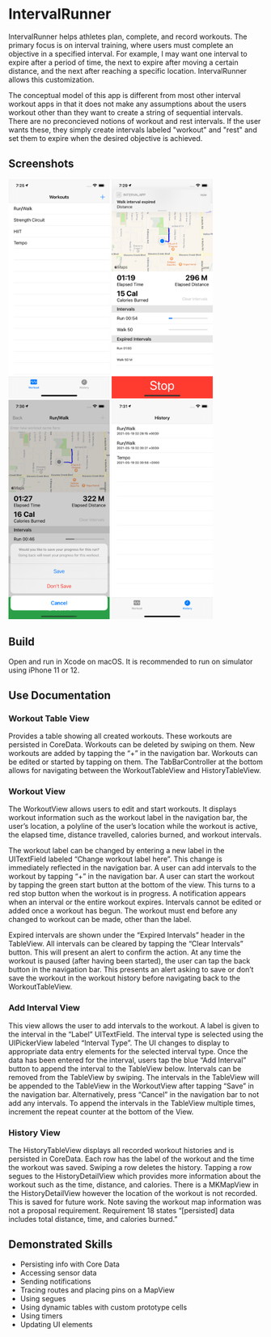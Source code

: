 <h1>IntervalRunner</h1>
<p>
IntervalRunner helps athletes plan, complete, and record workouts. The primary focus is on interval training, where users must complete an objective in a specified interval. For example, I may want one interval to expire after a period of time, the next to expire after moving a certain distance, and the next after  reaching a specific location. IntervalRunner allows this customization.
</p>
<p>
 The conceptual model of this app is different from most other interval workout apps in that it does not make any assumptions about the users workout other than they want to create a string of sequential intervals. There are no preconcieved notions of workout and rest intervals. If the user wants these, they simply create intervals labeled "workout" and "rest" and set them to expire when the desired objective is achieved.
</p>
<h2>Screenshots</h2>
<div>
  <img src="screenshots/Simulator Screen Shot - iPhone 12 - 2021-05-18 at 19.25.50.png" width="200">
  <img src="screenshots/Simulator Screen Shot - iPhone 12 - 2021-05-18 at 19.29.57.png" width="200">
  <img src="screenshots/Simulator Screen Shot - iPhone 12 - 2021-05-18 at 19.30.26.png" width="200">
  <img src="screenshots/Simulator Screen Shot - iPhone 12 - 2021-05-18 at 19.31.11.png" width="200">
</div>

<h2>Build</h2>
<p>
Open and run in Xcode on macOS. It is recommended to run on simulator using iPhone 11 or 12.
</p>

<h2>Use Documentation</h2>
<h3>Workout Table View</h2>
<p>
Provides a table showing all created workouts. These workouts are persisted in CoreData. Workouts can be deleted by swiping on them. New workouts are added by tapping the “+” in the navigation bar. Workouts can be edited or started by tapping on them. The TabBarController at the bottom allows for navigating between the WorkoutTableView and HistoryTableView.
</p>

<h3>Workout View</h3>
<p>
The WorkoutView allows users to edit and start workouts. It displays workout information such as the workout label in the navigation bar, the user’s location, a polyline of the user’s location while the workout is active, the elapsed time, distance travelled, calories burned, and workout intervals.
</p>
<p>
The workout label can be changed by entering a new label in the UITextField labeled “Change workout label here”. This change is immediately reflected in the navigation bar. A user can add intervals to the workout by tapping “+” in the navigation bar. A user can start the workout by tapping the green start button at the bottom of the view. This turns to a red stop button when the workout is in progress. A notification appears when an interval or the entire workout expires. Intervals cannot be edited or added once a workout has begun. The workout must end before any changed to workout can be made, other than the label.
</p>
<p>
Expired intervals are shown under the “Expired Intervals” header in the TableView.
All intervals can be cleared by tapping the “Clear Intervals” button. This will present an alert to confirm the action. At any time the workout is paused (after having been started), the user can tap the back button in the navigation bar. This presents an alert asking to save or don’t save the workout in the workout history before navigating back to the WorkoutTableView.
</p>

<h3>Add Interval View</h3>
<p>
This view allows the user to add intervals to the workout. A label is given to the interval in the “Label” UITextField. The interval type is selected using the UIPickerView labeled “Interval Type”. The UI changes to display to appropriate data entry elements for the selected interval type. Once the data has been entered for the interval, users tap the blue “Add Interval” button to append the interval to the TableView below. Intervals can be removed from the TableView by swiping. The intervals in the TableView will be appended to the TableView in the WorkoutView after tapping “Save” in the navigation bar. Alternatively, press “Cancel” in the navigation bar to not add any intervals. To append the intervals in the TableView multiple times, increment the repeat counter at the bottom of the View.
</p>

<h3>History View</h3>
<p>
The HistoryTableView displays all recorded workout histories and is persisted in CoreData. Each row has the label of the workout and the time the workout was saved. Swiping a row deletes the history. Tapping a row segues to the HistoryDetailView which provides more information about the workout such as the time, distance, and calories. There is a MKMapView in the HistoryDetailView however the location of the workout is not recorded. This is saved for future work. Note saving the workout map information was not a proposal requirement. Requirement 18 states “[persisted] data includes total distance, time, and calories burned.”
</p>

<h2>Demonstrated Skills</h2>
<ul>
  <li>Persisting info with Core Data</li>
  <li>Accessing sensor data</li>
  <li>Sending notifications</li>
  <li>Tracing routes and placing pins on a MapView</li>
  <li>Using segues</li>
  <li>Using dynamic tables with custom prototype cells</li>
  <li>Using timers</li>
  <li>Updating UI elements</li>
</ul>
